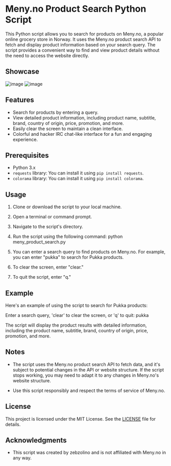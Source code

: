 # Meny.no Product Search Python Script

This Python script allows you to search for products on Meny.no, a popular online grocery store in Norway. It uses the Meny.no product search API to fetch and display product information based on your search query. The script provides a convenient way to find and view product details without the need to access the website directly.

## Showcase
![image](https://github.com/zebzolino/MenyPy/assets/47001560/ddaa9a16-edf1-44d3-b920-0d2e26beaab8)
![image](https://github.com/zebzolino/MenyPy/assets/47001560/150e1d69-e59f-4796-bc27-7c2f3f48e0a4)


## Features

- Search for products by entering a query.
- View detailed product information, including product name, subtitle, brand, country of origin, price, promotion, and more.
- Easily clear the screen to maintain a clean interface.
- Colorful and hacker IRC chat-like interface for a fun and engaging experience.

## Prerequisites

- Python 3.x
- `requests` library: You can install it using `pip install requests`.
- `colorama` library: You can install it using `pip install colorama`.

## Usage

1. Clone or download the script to your local machine.

2. Open a terminal or command prompt.

3. Navigate to the script's directory.

4. Run the script using the following command:
python meny_product_search.py


5. You can enter a search query to find products on Meny.no. For example, you can enter "pukka" to search for Pukka products.

6. To clear the screen, enter "clear."

7. To quit the script, enter "q."

## Example

Here's an example of using the script to search for Pukka products:

Enter a search query, 'clear' to clear the screen, or 'q' to quit: pukka



The script will display the product results with detailed information, including the product name, subtitle, brand, country of origin, price, promotion, and more.

## Notes

- The script uses the Meny.no product search API to fetch data, and it's subject to potential changes in the API or website structure. If the script stops working, you may need to adapt it to any changes in Meny.no's website structure.

- Use this script responsibly and respect the terms of service of Meny.no.

## License

This project is licensed under the MIT License. See the [LICENSE](LICENSE) file for details.

## Acknowledgments

- This script was created by zebzolino and is not affiliated with Meny.no in any way.
